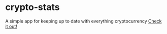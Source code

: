 # crypto-stats
A simple app for keeping up to date with everything cryptocurrency
[Check it out!](https://shadskii.github.io/crypto-stats/)
